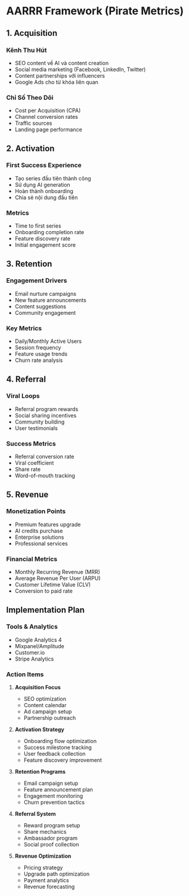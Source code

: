 # AARRR Framework (Pirate Metrics)

## 1. Acquisition

### Kênh Thu Hút

- SEO content về AI và content creation
- Social media marketing (Facebook, LinkedIn, Twitter)
- Content partnerships với influencers
- Google Ads cho từ khóa liên quan

### Chỉ Số Theo Dõi

- Cost per Acquisition (CPA)
- Channel conversion rates
- Traffic sources
- Landing page performance

## 2. Activation

### First Success Experience

- Tạo series đầu tiên thành công
- Sử dụng AI generation
- Hoàn thành onboarding
- Chia sẻ nội dung đầu tiên

### Metrics

- Time to first series
- Onboarding completion rate
- Feature discovery rate
- Initial engagement score

## 3. Retention

### Engagement Drivers

- Email nurture campaigns
- New feature announcements
- Content suggestions
- Community engagement

### Key Metrics

- Daily/Monthly Active Users
- Session frequency
- Feature usage trends
- Churn rate analysis

## 4. Referral

### Viral Loops

- Referral program rewards
- Social sharing incentives
- Community building
- User testimonials

### Success Metrics

- Referral conversion rate
- Viral coefficient
- Share rate
- Word-of-mouth tracking

## 5. Revenue

### Monetization Points

- Premium features upgrade
- AI credits purchase
- Enterprise solutions
- Professional services

### Financial Metrics

- Monthly Recurring Revenue (MRR)
- Average Revenue Per User (ARPU)
- Customer Lifetime Value (CLV)
- Conversion to paid rate

## Implementation Plan

### Tools & Analytics

- Google Analytics 4
- Mixpanel/Amplitude
- Customer.io
- Stripe Analytics

### Action Items

1. **Acquisition Focus**

   - SEO optimization
   - Content calendar
   - Ad campaign setup
   - Partnership outreach

2. **Activation Strategy**

   - Onboarding flow optimization
   - Success milestone tracking
   - User feedback collection
   - Feature discovery improvement

3. **Retention Programs**

   - Email campaign setup
   - Feature announcement plan
   - Engagement monitoring
   - Churn prevention tactics

4. **Referral System**

   - Reward program setup
   - Share mechanics
   - Ambassador program
   - Social proof collection

5. **Revenue Optimization**
   - Pricing strategy
   - Upgrade path optimization
   - Payment analytics
   - Revenue forecasting
